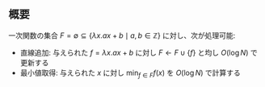 ## 概要

一次関数の集合 $F = \emptyset \subseteq \lbrace \lambda x. ax + b \mid a, b \in \mathbb{Z} \rbrace$ に対し、次が処理可能:

-   直線追加: 与えられた $f = \lambda x. ax + b$ に対し $F \gets F \cup \lbrace f \rbrace$ と均し $O(\log N)$ で更新する
-   最小値取得: 与えられた $x$ に対し $\min _ {f \in F} f(x)$ を $O(\log N)$ で計算する
